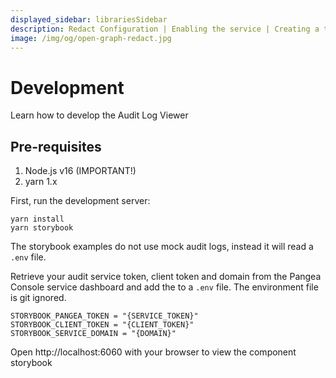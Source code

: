 ```yaml
---
displayed_sidebar: librariesSidebar
description: Redact Configuration | Enabling the service | Creating a token for the service | Enable Redact rules | Add secure Audit Log integration
image: /img/og/open-graph-redact.jpg
---
```


# Development

<Headline>Learn how to develop the Audit Log Viewer</Headline>

## Pre-requisites

1. Node.js v16 (IMPORTANT!)
2. yarn 1.x

First, run the development server:

```
yarn install
yarn storybook
```

The storybook examples do not use mock audit logs, instead it will read a `.env` file.

Retrieve your audit service token, client token and domain from the Pangea Console service dashboard and add the to a `.env` file. The environment file is git ignored.

```
STORYBOOK_PANGEA_TOKEN = "{SERVICE_TOKEN}"
STORYBOOK_CLIENT_TOKEN = "{CLIENT_TOKEN}"
STORYBOOK_SERVICE_DOMAIN = "{DOMAIN}"
```

Open http://localhost:6060 with your browser to view the component storybook